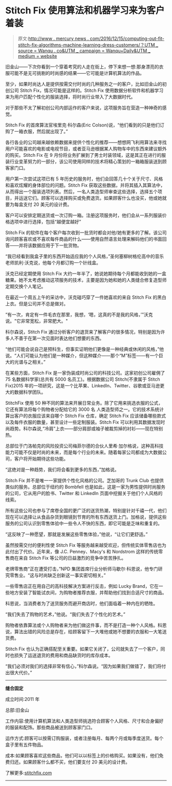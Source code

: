 # Stitch Fix 使用算法和机器学习来为客户着装

> 原文:[http://www . mercury news . com/2016/12/15/computing-out-fit-stitch-fix-algorithms-machine-learning-dress-customers/？UTM _ source = Wanqu . co&UTM _ campaign = Wanqu+Daily&UTM _ medium = website](http://www.mercurynews.com/2016/12/15/computing-out-fit-stitch-fix-algorithms-machine-learning-dress-customers/?utm_source=wanqu.co&utm_campaign=Wanqu+Daily&utm_medium=website)

旧金山——下次你看到一个穿着考究的人走在街上，停下来想一想:那身漂亮的衣服可能不是无可挑剔的时尚感的结果——它可能是计算机算法的作品。

至少，如果时尚达人是提供按需交付时尚的几种服务之一的客户，比如旧金山的初创公司 Stitch Fix，情况可能是这样的。Stitch Fix 使用数据分析软件和机器学习来为用户匹配个性化的服装选择，将时尚行业带入了大数据时代。

对于那些不太了解初创公司内部运作的客户来说，这项服务旨在营造一种神奇的感觉。

Stitch Fix 的首席算法官埃里克·科尔森(Eric Colson)说，“他们看到的只是他们订购了一箱衣服，然后就出现了。”

<zeus-ad id="zeus_Outstream_Video" data-keyvalues="{&quot;POS&quot;:[&quot;Outstream_Video&quot;]}"></zeus-ad>

各行各业的公司越来越依赖数据来提供个性化的推荐——想想网飞利用算法来寻找用户可能喜欢的电影或电视节目，或者亚马逊根据某人购物车中的东西来建议额外的购买。Stitch Fix 在 9 月份将业务扩展到了男士时装领域，这是其正在进行的服装行业变革努力的一部分，该公司使用同样的技术将精心策划的一箱箱服装送到顾客家门口。

用户第一次尝试这项已有 5 年历史的服务时，他们会回答几十个关于尺寸、风格和喜欢炫耀的身体部位的问题。Stitch Fix 获取这些数据，并将其插入其算法中，从而得出一个服装选项列表。然后，一名人类造型师审查这些选择，选择五个项目，并运送它们。顾客可以选择购买或免费退货。如果顾客什么也没买，他或她就要为每盒支付 20 美元的设计费。

客户可以安排定期送货或一次订购一箱。注册这项服务时，他们会从一系列服装价格选项中进行选择，包括“越便宜越好”

Stitch Fix 的软件在每个客户每次收到一批货时都会对他/她有更多的了解。该公司询问顾客喜欢或不喜欢每件商品的什么——使用自然语言处理来解码他们的书面回答——并将该数据应用于下一批货物。

“我已经看到我盒子里的东西开始适应我的个人风格，”圣何塞柳树格伦高中的音乐老师凯利·沃克说，他每个月都订购一个针线盒。

<zeus-ad id="zeus_Cube_Article" data-keyvalues="{&quot;POS&quot;:[&quot;Cube_Article&quot;]}"></zeus-ad>

沃克已经定期使用 Stitch Fix 大约一年半了，她说她期待每个月都能收到她的一盒糖果。她不太考虑推动这项服务的技术，主要是因为她和她的人类缝合修复造型师定期交换个人笔记。

在最近一个周五上午的采访中，沃克碰巧穿了一件她喜欢的来自 Stitch Fix 的黑白上衣。但是公司并不总是做对。

“有一次，肯定有一件毛衣在那里，我想，‘嗯，这真的不是我的风格，’”沃克说。"它非常宽松，非常肥大。"

科尔森说，Stitch Fix 通过分析客户的退货来了解客户的很多情况，特别是因为许多人不善于在第一次见面时表达他们想要的东西。

“他们可能会说自己是预科生，但事实证明他们更像是一种经典或休闲的风格，”他说。“人们可能认为他们是一种媒介，但这种媒介——那个“M”标签——有一个巨大的光谱与之相关。”

在某些方面，Stitch Fix 是一家伪装成时尚公司的科技公司。这家初创公司雇佣了 75 名数据科学家(总共有 5000 名员工)。根据数据公司 Stitch(不隶属于 Stitch Fix)2015 年的一项研究，这是一个比苹果、LinkedIn、Twitter、谷歌或亚马逊更大的数据科学团队。

StitchFix 使用 50 种不同的算法来开展日常业务。除了它用来挑选衣服的公式，它还有算法将每个购物者分配给它的 3000 名  人类造型师之一。它的技术系统计算出客户的衣服应该来自哪个 Stitch Fix 仓库，确定 Stitch Fix 应该储备哪些款式以及每件衣服的数量，甚至设计一些定制服装。Stitch Fix 可以利用其数据发现时尚趋势。科尔森说,“冷肩”上衣——部分肩部或袖子被裁剪掉的衬衫——现在特别热。

总部位于门洛帕克的风险投资公司梅菲尔德的合伙人里希·加尔格说，这种高科技能力可能不仅是时尚的未来，而是每个行业的未来。随着每家公司都成为大数据公司，客户将开始期待这些功能。

“这绝对是一种趋势，我们将会看到更多的东西，”加格说。

Stitch Fix 并不是唯一一家提供个性化风格的公司。芝加哥的 Trunk Club 也提供类似的服务。总部位于纽约的 Bombfell 也是如此，这是一家为男性提供时尚服务的公司，它从用户的脸书、Twitter 和 LinkedIn 页面中挖掘关于他们个人风格的线索。

所有这些公司也参与了席卷全国的更广泛的送货热潮，特别是针对千禧一代，他们现在可以选择让从食品杂货到眼镜到节育的所有东西送货上门。加格说，提供这些服务的公司认识到零售体验中一些令人不快的东西，即它可能是乏味和重复的。

“这反映了一种愿望，那就是发展这些零售体验，”他说，“让它们更舒适。”

虽然按需交付的便利性使 Stitch Fix 等服务越来越受欢迎，但传统实体零售店也为此付出了代价。近年来，像 J.C. Penney、Macy's 和 Nordstrom 这样的传统零售商在来自 Stitch Fix 等公司的日益激烈的竞争中苦苦挣扎。

老牌零售商“正在遭受打击，”NPD 集团首席行业分析师马歇尔·科恩说，他专门研究零售业。“这与时尚缺乏创新这一事实密切相关。”

一些零售店正在用自己的高科技解决方案进行反击，例如 Lucky Brand，它在一些地方安装了智能试衣间，为购物者推荐衣服，并帮助他们找到合适尺寸的商品。

科恩说，当消费者为了送货服务而避开商店时，他们面临着一种内在的牺牲。

“我们失去了购物的艺术，”他说。“我们失去了个性化的艺术。”

购物者依靠算法或个人购物者来为他们做这件事，而不是打造一种个人风格。科恩说，算法出错的风险总是存在，给顾客留下一大堆他或她不想要的衣服和一大笔送货费。

Stitch Fix 也认为正确搭配至关重要。如果它关闭了，公司就失去了一个客户，同时也损失了运送退货的费用和商品缺货时的库存成本。

“我们必须对我们的选择非常有信心，”科尔森说。“因为如果我们做错了，我们将付出很大代价。”

* * *

**缝合固定**

成立时间:2011 年

总部:旧金山

工作内容:使用计算机算法和人类造型师挑选符合顾客个人风格、尺寸和合身偏好的服装和配饰。那些商品被送到顾客家门口。

运作方式:顾客可以按需订购服装，或者注册每月、每两个月或每季度送货。每个盒子里有五件物品。

成本:如果顾客喜欢这些商品，他们可以以标签上的价格购买。如果没有，他们免费归还。如果顾客什么都不买，他们要支付 20 美元的设计费。

了解更多:[stitchfix.com](http://stitchfix.com)

* * *